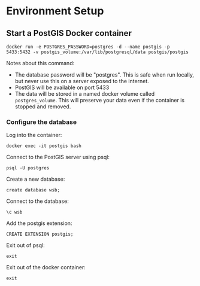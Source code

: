 # Environment Setup

## Start a PostGIS Docker container

`docker run -e POSTGRES_PASSWORD=postgres -d --name postgis -p 5433:5432 -v postgis_volume:/var/lib/postgresql/data postgis/postgis`

Notes about this command:
- The database password will be "postgres". This is safe when run locally, but never use this on a server exposed to the internet.
- PostGIS will be available on port 5433
- The data will be stored in a named docker volume called `postgres_volume`. This will preserve your data even if the container is stopped and removed.

### Configure the database

Log into the container:

`docker exec -it postgis bash`

Connect to the PostGIS server using psql:

`psql -U postgres`

Create a new database:

`create database wsb;`

Connect to the database:

`\c wsb`

Add the postgis extension:

`CREATE EXTENSION postgis;`

Exit out of psql:

`exit`

Exit out of the docker container:

`exit`